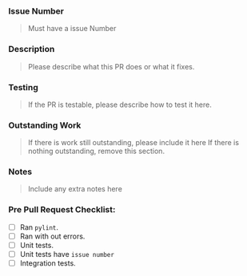 <!--
Please fill in some brief details below about the PR.
Please remove unused sections.
 -->
### Issue Number
> Must have a issue Number

### Description
> Please describe what this PR does or what it fixes.

### Testing
> If the PR is testable, please describe how to test it here.

### Outstanding Work
> If there is work still outstanding, please include it here
> If there is nothing outstanding, remove this section.

### Notes
> Include any extra notes here

### Pre Pull Request Checklist:
- [ ] Ran `pylint`.
- [ ] Ran with out errors.
- [ ] Unit tests.
- [ ] Unit tests have `issue number`
- [ ] Integration tests.
